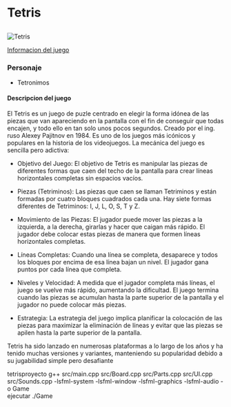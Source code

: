 # Tetris
##
![Tetris](https://www.google.com.mx/url?sa=i&url=https%3A%2F%2Fwww.amazon.es%2FTetris-Online-Inc%2Fdp%2FB00HAOGSYG&psig=AOvVaw2p0-zuaUWMYGdcbAc8Iccm&ust=1718758865507000&source=images&cd=vfe&opi=89978449&ved=0CBEQjRxqFwoTCMiK6dD544YDFQAAAAAdAAAAABAE)

[Informacion del juego](https://tetrismania.net/)

### Personaje
* Tetronimos


#### **Descripcion del juego**
El Tetris es un juego de puzle centrado en elegir la forma idónea de las piezas que van apareciendo en la pantalla con el fin de conseguir que todas encajen, y todo ello en tan solo unos pocos segundos.
Creado por el ing. ruso Alexey Pajitnov en 1984. Es uno de los juegos más icónicos y populares en la historia de los videojuegos. La mecánica del juego es sencilla pero adictiva:

* Objetivo del Juego: El objetivo de Tetris es manipular las piezas de diferentes formas que caen del techo de la pantalla para crear líneas horizontales completas sin espacios vacíos.

* Piezas (Tetriminos): Las piezas que caen se llaman Tetriminos y están formadas por cuatro bloques cuadrados cada una. Hay siete formas diferentes de Tetriminos: I, J, L, O, S, T y Z.

* Movimiento de las Piezas: El jugador puede mover las piezas a la izquierda, a la derecha, girarlas y hacer que caigan más rápido. El jugador debe colocar estas piezas de manera que formen líneas horizontales completas.

* Líneas Completas: Cuando una línea se completa, desaparece y todos los bloques por encima de esa línea bajan un nivel. El jugador gana puntos por cada línea que completa.

* Niveles y Velocidad: A medida que el jugador completa más líneas, el juego se vuelve más rápido, aumentando la dificultad. El juego termina cuando las piezas se acumulan hasta la parte superior de la pantalla y el jugador no puede colocar más piezas.

* Estrategia: La estrategia del juego implica planificar la colocación de las piezas para maximizar la eliminación de líneas y evitar que las piezas se apilen hasta la parte superior de la pantalla.

Tetris ha sido lanzado en numerosas plataformas a lo largo de los años y ha tenido muchas versiones y variantes, manteniendo su popularidad debido a su jugabilidad simple pero desafiante

tetrisproyecto
g++ src/main.cpp src/Board.cpp src/Parts.cpp src/UI.cpp src/Sounds.cpp -lsfml-system -lsfml-window -lsfml-graphics -lsfml-audio -o Game   
ejecutar
./Game